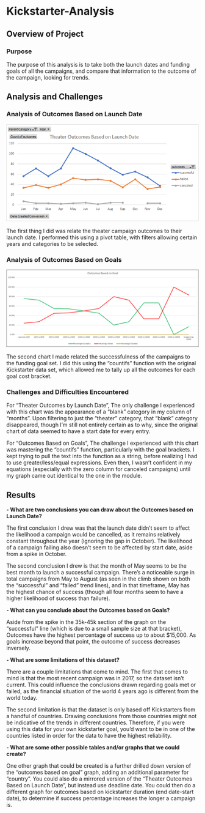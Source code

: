 # Kickstarter-Analysis

## Overview of Project

### Purpose
The purpose of this analysis is to take both the launch dates and funding goals of all the campaigns, and compare that information to the outcome of the campaign, looking for trends.

## Analysis and Challenges

### Analysis of Outcomes Based on Launch Date
![Outcomes vs. Launch Date](https://github.com/Nveatch/Kickstarter-Analysis/blob/main/resources/Theater_Outcomes_vs_Launch.png)

The first thing I did was relate the theater campaign outcomes to their launch date. I performed this using a pivot table, with filters allowing certain years and categories to be selected. 

### Analysis of Outcomes Based on Goals
![Outcome vs. Goal](https://github.com/Nveatch/Kickstarter-Analysis/blob/main/resources/Outcomes_vs_Goals.png)

The second chart I made related the successfulness of the campaigns to the funding goal set. I did this using the “countifs” function with the original Kickstarter data set, which allowed me to tally up all the outcomes for each goal cost bracket. 

### Challenges and Difficulties Encountered
For “Theater Outcomes by Launch Date”, The only challenge I experienced with this chart was the appearance of a “blank” category in my column of “months”. Upon filtering to just the “theater” category, that “blank” category disappeared, though I’m still not entirely certain as to why, since the original chart of data seemed to have a start date for every entry.

For “Outcomes Based on Goals”, The challenge I experienced with this chart was mastering the “countifs” function, particularly with the goal brackets. I kept trying to pull the text into the function as a string, before realizing I had to use greater/less/equal expressions. Even then, I wasn’t confident in my equations (especially with the zero column for canceled campaigns) until my graph came out identical to the one in the module.

## Results

**- What are two conclusions you can draw about the Outcomes based on Launch Date?**

The first conclusion I drew was that the launch date didn’t seem to affect the likelihood a campaign would be cancelled, as it remains relatively constant throughout the year (ignoring the gap in October). The likelihood of a campaign failing also doesn’t seem to be affected by start date, aside from a spike in October. 

The second conclusion I drew is that the month of May seems to be the best month to launch a successful campaign. There’s a noticeable surge in total campaigns from May to August (as seen in the climb shown on both the “successful” and “failed” trend lines), and in that timeframe, May has the highest chance of success (though all four months seem to have a higher likelihood of success than failure).


**- What can you conclude about the Outcomes based on Goals?**

Aside from the spike in the 35k-45k section of the graph on the “successful” line (which is due to a small sample size at that bracket), Outcomes have the highest percentage of success up to about $15,000. As goals increase beyond that point, the outcome of success decreases inversely.

**- What are some limitations of this dataset?**

There are a couple limitations that come to mind. The first that comes to mind is that the most recent campaign was in 2017, so the dataset isn’t current. This could influence the conclusions drawn regarding goals met or failed, as the financial situation of the world 4 years ago is different from the world today.

The second limitation is that the dataset is only based off Kickstarters from a handful of countries. Drawing conclusions from those countries might not be indicative of the trends in different countries. Therefore, if you were using this data for your own kickstarter goal, you’d want to be in one of the countries listed in order for the data to have the highest reliability.

**- What are some other possible tables and/or graphs that we could create?**

One other graph that could be created is a further drilled down version of the “outcomes based on goal” graph, adding an additional parameter for “country”. You could also do a mirrored version of the “Theater Outcomes Based on Launch Date”, but instead use deadline date. You could then do a different graph for outcomes based on kickstarter duration (end date-start date), to determine if success percentage increases the longer a campaign is.
